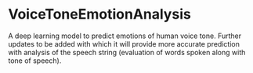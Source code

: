 # VoiceToneEmotionAnalysis
A deep learning model to predict emotions of human voice tone. Further updates to be added with which it will provide more accurate prediction with analysis of the speech string (evaluation of words spoken along with tone of speech).
